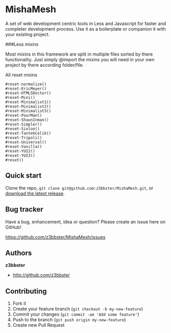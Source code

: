 # MishaMesh

A set of web development centric tools in Less and Javascript for faster and completer development process. Use it as a boilerplate or companion it with your existing project.

###Less mixins

Most mixins in this framework are split in multiple files sorted by there functionality. Just simply @import the mixins you will need in your own project by there according folder/file.

All reset mixins

	#reset-normalize()
	#reset-EricMeyer()
	#reset-HTML5Doctor()
	#reset-Mini()
	#reset-Minimalist1()
	#reset-Minimalist2()
	#reset-Minimalist3()
	#reset-PoorMan()
	#reset-ShaunInman()
	#reset-Simpler()
	#reset-Siolon()
	#reset-TantekCelik()
	#reset-Tripoli()
	#reset-Universal()
	#reset-Vanilla()
	#reset-YUI2()
	#reset-YUI3()
	#reset()

## Quick start

Clone the repo, `git clone git@github.com:z3bbster/MishaMesh.git`, or [download the latest release](https://github.com/z3bbster/MishaMesh/zipball/master).

## Bug tracker

Have a bug, enhancement, idea or question? Please create an issue here on GitHub!

https://github.com/z3bbster/MishaMesh/issues

## Authors

**z3bbster**

+ http://github.com/z3bbster

## Contributing

1. Fork it
2. Create your feature branch (`git checkout -b my-new-feature`)
3. Commit your changes (`git commit -am 'Add some feature'`)
4. Push to the branch (`git push origin my-new-feature`)
5. Create new Pull Request